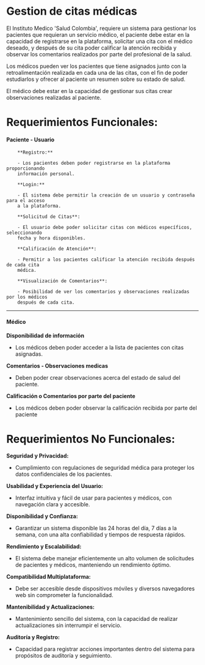 # Gestion de citas médicas

El Instituto Medico 'Salud Colombia', requiere un sistema para gestionar los
pacientes que requieran un servicio médico, el paciente debe estar en la
capacidad de registrarse en la plataforma, solicitar una cita con el médico
deseado, y después de su cita poder calificar la atención recibida y observar
los comentarios realizados por parte del profesional de la salud.

Los médicos pueden ver los pacientes que tiene asignados junto con la
retroalimentación realizada en cada una de las citas, con el fin de poder
estudiarlos y ofrecer al paciente un resumen sobre su estado de salud.

El médico debe estar en la capacidad de gestionar sus citas crear observaciones
realizadas al paciente.

# Requerimientos Funcionales:

#### Paciente - Usuario

        **Registro:**

        - Los pacientes deben poder registrarse en la plataforma proporcionando
        información personal.

        **Login:**

        - El sistema debe permitir la creación de un usuario y contraseña para el acceso
        a la plataforma.

        **Solicitud de Citas**:

        - El usuario debe poder solicitar citas con médicos específicos, seleccionando
        fecha y hora disponibles.

        **Calificación de Atención**:

        - Permitir a los pacientes calificar la atención recibida después de cada cita
        médica.

        **Visualización de Comentarios**:

        - Posibilidad de ver los comentarios y observaciones realizadas por los médicos
        después de cada cita.

---

#### Médico

**Disponibilidad de información**

- Los médicos deben poder acceder a la lista de pacientes con citas asignadas.

**Comentarios - Observaciones medicas**

- Deben poder crear observaciones acerca del estado de salud del paciente.

**Calificación o Comentarios por parte del paciente**

- Los médicos deben poder observar la calificación recibida por parte del
  paciente

# Requerimientos No Funcionales:

**Seguridad y Privacidad:**

- Cumplimiento con regulaciones de seguridad médica para proteger los datos
  confidenciales de los pacientes.

**Usabilidad y Experiencia del Usuario:**

- Interfaz intuitiva y fácil de usar para pacientes y médicos, con navegación
  clara y accesible.

**Disponibilidad y Confianza:**

- Garantizar un sistema disponible las 24 horas del día, 7 días a la semana, con
  una alta confiabilidad y tiempos de respuesta rápidos.

**Rendimiento y Escalabilidad:**

- El sistema debe manejar eficientemente un alto volumen de solicitudes de
  pacientes y médicos, manteniendo un rendimiento óptimo.

**Compatibilidad Multiplataforma:**

- Debe ser accesible desde dispositivos móviles y diversos navegadores web sin
  comprometer la funcionalidad.

**Mantenibilidad y Actualizaciones:**

- Mantenimiento sencillo del sistema, con la capacidad de realizar
  actualizaciones sin interrumpir el servicio.

**Auditoría y Registro:**

- Capacidad para registrar acciones importantes dentro del sistema para
  propósitos de auditoría y seguimiento.
